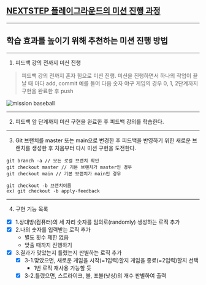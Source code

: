## [NEXTSTEP 플레이그라운드의 미션 진행 과정](https://github.com/next-step/nextstep-docs/blob/master/playground/README.md)

---
## 학습 효과를 높이기 위해 추천하는 미션 진행 방법

---
1. 피드백 강의 전까지 미션 진행 
> 피드백 강의 전까지 혼자 힘으로 미션 진행. 미션을 진행하면서 하나의 작업이 끝날 때 마다 add, commit
> 예를 들어 다음 숫자 야구 게임의 경우 0, 1, 2단계까지 구현을 완료한 후 push

![mission baseball](https://raw.githubusercontent.com/next-step/nextstep-docs/master/playground/images/mission_baseball.png)

---
2. 피드백 앞 단계까지 미션 구현을 완료한 후 피드백 강의를 학습한다.

---
3. Git 브랜치를 master 또는 main으로 변경한 후 피드백을 반영하기 위한 새로운 브랜치를 생성한 후 처음부터 다시 미션 구현을 도전한다.

```
git branch -a // 모든 로컬 브랜치 확인
git checkout master // 기본 브랜치가 master인 경우
git checkout main // 기본 브랜치가 main인 경우

git checkout -b 브랜치이름
ex) git checkout -b apply-feedback
```

---
4. 구현 기능 목록

- [x] 1.상대방(컴퓨터)의 세 자리 숫자를 임의로(randomly) 생성하는 로직 추가
- [x] 2.나의 숫자를 입력받는 로직 추가
  - 별도 횟수 제한 없음
  - 맞출 때까지 진행하기
- [x] 3.결과가 맞았는지 틀렸는지 판별하는 로직 추가 
  - [x] 3-1.맞았으면, 새로운 게임을 시작(=1입력)할지 게임을 종료(=2입력)할지 선택
    - 1번 로직 재사용 가능할 듯
  - [x] 3-2.틀렸으면, 스트라이크, 볼, 포볼(낫싱)의 개수 판별하여 출력